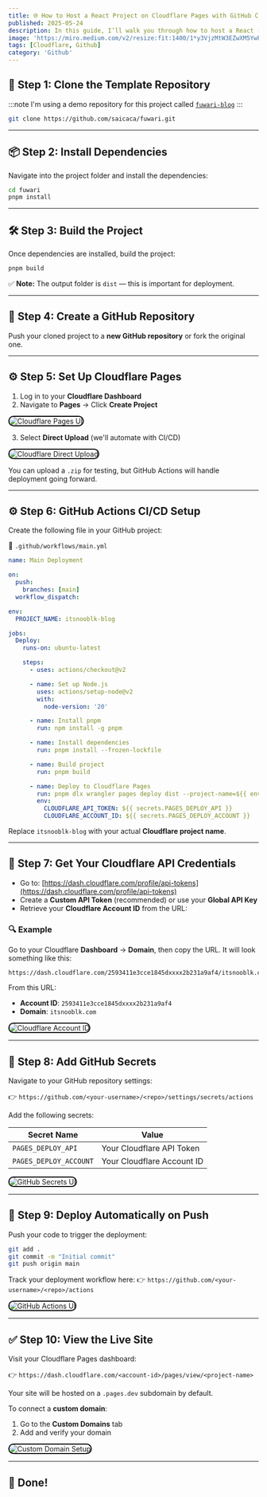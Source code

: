 ```yaml
---
title: 🌐 How to Host a React Project on Cloudflare Pages with GitHub CI/CD
published: 2025-05-24
description: In this guide, I’ll walk you through how to host a React (Node.js-based frontend) project on Cloudflare Pages, using GitHub CI/CD for automated deployment—all for free.
image: 'https://miro.medium.com/v2/resize:fit:1400/1*y3VjzMtW3EZwXM5YwPO6ig.png'
tags: [Cloudflare, Github]
category: 'Github'
---
```


## 📁 Step 1: Clone the Template Repository

:::note
I'm using a demo repository for this project called [`fuwari-blog`](https://github.com/saicaca/fuwari)
:::

```bash
git clone https://github.com/saicaca/fuwari.git
````

---

## 📦 Step 2: Install Dependencies

Navigate into the project folder and install the dependencies:

```bash
cd fuwari
pnpm install
```

---

## 🛠️ Step 3: Build the Project

Once dependencies are installed, build the project:

```bash
pnpm build
```

✅ **Note:** The output folder is `dist` — this is important for deployment.

---

## 📁 Step 4: Create a GitHub Repository

Push your cloned project to a **new GitHub repository** or fork the original one.

---

## ⚙️ Step 5: Set Up Cloudflare Pages

1. Log in to your **Cloudflare Dashboard**
2. Navigate to **Pages** → Click **Create Project**

<img src="/images/screen7.png" alt="Cloudflare Pages UI" style="border-radius: 12px; max-width: 100%; height: auto; border: 2px solid black;" />

3. Select **Direct Upload** (we'll automate with CI/CD)

<img src="/images/screen8.png" alt="Cloudflare Direct Upload" style="border-radius: 12px; max-width: 100%; height: auto; border: 2px solid black;" />

You can upload a `.zip` for testing, but GitHub Actions will handle deployment going forward.

---

## ⚙️ Step 6: GitHub Actions CI/CD Setup

Create the following file in your GitHub project:

📁 `.github/workflows/main.yml`

```yaml
name: Main Deployment

on:
  push:
    branches: [main]
  workflow_dispatch:

env:
  PROJECT_NAME: itsnooblk-blog

jobs:
  Deploy:
    runs-on: ubuntu-latest

    steps:
      - uses: actions/checkout@v2

      - name: Set up Node.js
        uses: actions/setup-node@v2
        with:
          node-version: '20'

      - name: Install pnpm
        run: npm install -g pnpm

      - name: Install dependencies
        run: pnpm install --frozen-lockfile

      - name: Build project
        run: pnpm build

      - name: Deploy to Cloudflare Pages
        run: pnpm dlx wrangler pages deploy dist --project-name=${{ env.PROJECT_NAME }}
        env:
          CLOUDFLARE_API_TOKEN: ${{ secrets.PAGES_DEPLOY_API }}
          CLOUDFLARE_ACCOUNT_ID: ${{ secrets.PAGES_DEPLOY_ACCOUNT }}
```

Replace `itsnooblk-blog` with your actual **Cloudflare project name**.

---

## 🔐 Step 7: Get Your Cloudflare API Credentials

* Go to: [https://dash.cloudflare.com/profile/api-tokens](https://dash.cloudflare.com/profile/api-tokens)
* Create a **Custom API Token** (recommended) or use your **Global API Key**
* Retrieve your **Cloudflare Account ID** from the URL:

### 🔍 Example

Go to your Cloudflare **Dashboard** → **Domain**, then copy the URL. It will look something like this:

```
https://dash.cloudflare.com/2593411e3cce1845dxxxx2b231a9af4/itsnooblk.com
```

From this URL:

- **Account ID**: `2593411e3cce1845dxxxx2b231a9af4`
- **Domain**: `itsnooblk.com`

<img src="/images/screen11.png" alt="Cloudflare Account ID" style="border-radius: 12px; max-width: 100%; height: auto; border: 2px solid black;" />

---

## 🔑 Step 8: Add GitHub Secrets

Navigate to your GitHub repository settings:

👉 `https://github.com/<your-username>/<repo>/settings/secrets/actions`

Add the following secrets:

| Secret Name            | Value                      |
| ---------------------- | -------------------------- |
| `PAGES_DEPLOY_API`     | Your Cloudflare API Token  |
| `PAGES_DEPLOY_ACCOUNT` | Your Cloudflare Account ID |

<img src="/images/screen12.png" alt="GitHub Secrets UI" style="border-radius: 12px; max-width: 100%; height: auto; border: 2px solid black;" />

---

## 🚀 Step 9: Deploy Automatically on Push

Push your code to trigger the deployment:

```bash
git add .
git commit -m "Initial commit"
git push origin main
```

Track your deployment workflow here:
👉 `https://github.com/<your-username>/<repo>/actions`

<img src="/images/screen13.png" alt="GitHub Actions UI" style="border-radius: 12px; max-width: 100%; height: auto; border: 2px solid black;" />

---

## ✅ Step 10: View the Live Site

Visit your Cloudflare Pages dashboard:

👉 `https://dash.cloudflare.com/<account-id>/pages/view/<project-name>`

Your site will be hosted on a `.pages.dev` subdomain by default.

To connect a **custom domain**:

1. Go to the **Custom Domains** tab
2. Add and verify your domain

<img src="/images/screen14.png" alt="Custom Domain Setup" style="border-radius: 12px; max-width: 100%; height: auto; border: 2px solid black;" />

---

## 🎉 Done!